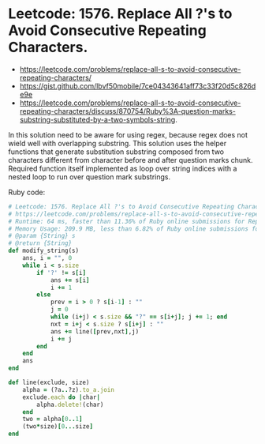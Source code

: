 # Leetcode: 1576. Replace All ?'s to Avoid Consecutive Repeating Characters.

- https://leetcode.com/problems/replace-all-s-to-avoid-consecutive-repeating-characters/
- https://gist.github.com/lbvf50mobile/7ce04343641aff73c33f20d5c826de9e
- https://leetcode.com/problems/replace-all-s-to-avoid-consecutive-repeating-characters/discuss/870754/Ruby%3A-question-marks-substring-substituted-by-a-two-symbols-string.


In this solution need to be aware for using regex, because regex does not wield well with overlapping substring. This solution uses the helper functions that generate substitution substring composed from two characters different from character before and after question marks chunk. Required function itself implemented as loop over string indices with a nested loop to run over question mark substrings.

Ruby code:
```Ruby
# Leetcode: 1576. Replace All ?'s to Avoid Consecutive Repeating Characters.
# https://leetcode.com/problems/replace-all-s-to-avoid-consecutive-repeating-characters/
# Runtime: 64 ms, faster than 11.36% of Ruby online submissions for Replace All ?'s to Avoid Consecutive Repeating Characters.
# Memory Usage: 209.9 MB, less than 6.82% of Ruby online submissions for Replace All ?'s to Avoid Consecutive Repeating Characters.
# @param {String} s
# @return {String}
def modify_string(s)
    ans, i = "", 0
    while i < s.size
        if '?' != s[i]
            ans += s[i]
            i += 1
        else
            prev = i > 0 ? s[i-1] : ""
            j = 0
            while (i+j) < s.size && "?" == s[i+j]; j += 1; end
            nxt = i+j < s.size ? s[i+j] : ""
            ans += line([prev,nxt],j)
            i += j
        end
    end
    ans
end

def line(exclude, size)
    alpha = (?a..?z).to_a.join
    exclude.each do |char|
        alpha.delete!(char)
    end
    two = alpha[0..1]
    (two*size)[0...size]
end
```